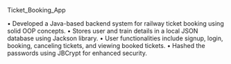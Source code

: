 Ticket_Booking_App

• Developed a Java-based backend system for railway ticket booking using solid OOP concepts.
• Stores user and train details in a local JSON database using Jackson library.
• User functionalities include signup, login, booking, canceling tickets, and viewing booked tickets.
• Hashed the passwords using JBCrypt for enhanced security.
